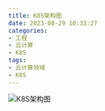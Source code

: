 ```yaml
---
title: K8S架构图
date: 2023-08-29 10:33:27
categories: 
- 工程
- 云计算
- K8S
tags:
- 云计算领域
- K8S
---
```



![K8S架构图](https://github.com/3546514206/ImageHost.Github.IO/blob/main/%E5%B7%A5%E7%A8%8B/%E4%BA%91%E8%AE%A1%E7%AE%97/K8S/K8S%E6%9E%B6%E6%9E%84%E5%9B%BE/K8S%E6%9E%B6%E6%9E%84%E5%9B%BE.png?raw=true)